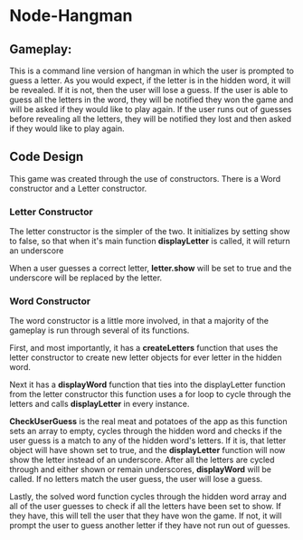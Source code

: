 # Node-Hangman

## Gameplay:

This is a command line version of hangman in which the user is prompted to guess a letter. 
As you would expect, if the letter is in the hidden word, it will be revealed. 
If it is not, then the user will lose a guess.
If the user is able to guess all the letters in the word, they will be notified they won the
game and will be asked if they would like to play again.
If the user runs out of guesses before revealing all the letters, they will be notified they
lost and then asked if they would like to play again.


## Code Design
This game was created through the use of constructors. There is a Word constructor and a Letter constructor.



### Letter Constructor

The letter constructor is the simpler of the two. It initializes by setting show to false, 
so that when it's main function **displayLetter** is called, it will return an underscore

When a user guesses a correct letter, **letter.show** will be set to true 
and the underscore will be replaced by the letter.


### Word Constructor

The word constructor is a little more involved, in that a majority of the gameplay is run through 
several of its functions. 

First, and most importantly, it has a **createLetters** function that uses the letter constructor to 
create new letter objects for ever letter in the hidden word.

Next it has a **displayWord** function that ties into the displayLetter function from the letter constructor
this function uses a for loop to cycle through the letters and calls **displayLetter** in every instance.

**CheckUserGuess** is the real meat and potatoes of the app as this function sets an array to empty,
cycles through the hidden word and checks if the user guess is a match to any of the hidden word's letters.
If it is, that letter object will have shown set to true, and the **displayLetter** function will now show
the letter instead of an underscore. After all the letters are cycled through and either shown or remain
underscores, **displayWord** will be called. If no letters match the user guess, the user will lose a guess.

Lastly, the solved word function cycles through the hidden word array and all of the user guesses to check
if all the letters have been set to show. If they have, this will tell the user that they have won the game.
If not, it will prompt the user to guess another letter if they have not run out of guesses.





